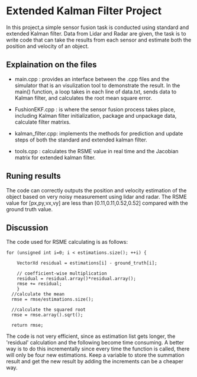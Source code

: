 # Extended Kalman Filter Project 

In this project,a simple sensor fusion task is conducted using standard and extended Kalman filter. Data from Lidar and Radar are given, the task is to write code that can take the results from each sensor and estimate both the position and velocity of an object.


## Explaination on the files
* main.cpp : provides an interface between the .cpp files and the simulator that is an visulization tool to demonstrate the result. In the main() function, a loop takes in each line of data.txt, sends data to Kalman filter, and calculates the root mean square error.  

* FushionEKF.cpp : is where the sensor fusion process takes place, including Kalman filter initialization, package and unpackage data, calculate filter matrixs.

* kalman_filter.cpp: implements the methods for prediction and update steps of both the standard and extended kalman filter. 

* tools.cpp : calculates the RSME value in real time and the Jacobian matrix for extended kalman filter.

## Runing results
The code can correctly outputs the position and velocity estimation of the object based on very noisy measurement using lidar and radar. The RSME value for [px,py,vx,vy] are less than [0.11,0.11,0.52,0.52] compared with the ground truth value.

## Discussion
The code used for RSME calculating is as follows:
```
for (unsigned int i=0; i < estimations.size(); ++i) {

    VectorXd residual = estimations[i] - ground_truth[i];

    // coefficient-wise multiplication
    residual = residual.array()*residual.array();
    rmse += residual;
	}
  //calculate the mean
  rmse = rmse/estimations.size();

  //calculate the squared root
  rmse = rmse.array().sqrt();
  
  return rmse;
```
The code is not very efficient, since as estimation list gets longer, the 'residual' calculation and the following become time consuming. A better way is to do this incrementally since every time the function is called, there will only be four new estimations. Keep a variable to store the summation result and get the new result by adding the increments can be a cheaper way.


